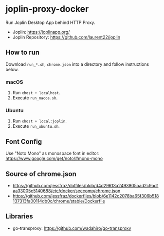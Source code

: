 # joplin-proxy-docker

Run Joplin Desktop App behind HTTP Proxy.

- Joplin: https://joplinapp.org/
- Joplin Repository: https://github.com/laurent22/joplin


## How to run
Download `run_*.sh`, `chrome.json` into a directory and follow instructions below.

### macOS
1. Run `xhost + localhost`.
2. Execute `run_macos.sh`.

### Ubuntu
1. Run `xhost + local:joplin`.
2. Execute `run_ubuntu.sh`.


## Font Config
Use "Noto Mono" as monospace font in editor: https://www.google.com/get/noto/#mono-mono


## Source of chrome.json
- https://github.com/jessfraz/dotfiles/blob/d4d29613a2493805aad2c9ad1aa33005c5140688/etc/docker/seccomp/chrome.json
- https://github.com/jessfraz/dockerfiles/blob/6e1142c2078ba65f306b518137313fa00114db0c/chrome/stable/Dockerfile

## Libraries
- go-transproxy: https://github.com/wadahiro/go-transproxy
